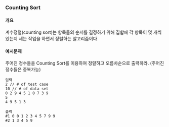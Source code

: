 ### Counting Sort

#### 개요
계수정렬(counting sort)는 항목들의 순서를 결정하기 위해 집합에 각 항목이 몇 개씩 있는지 세는 작업을 하면서 정렬하는 알고리즘이다



#### 예시문제
주어진 정수들을 Counting Sort를 이용하여 정렬하고 오름차순으로 출력하라. (주어진 정수들은 중복가능)
```
입력
2 // # of test case
10 // # of data set
0 2 9 4 5 1 0 7 3 9
5
4 9 5 1 3

```
```
출력
#1 0 0 1 2 3 4 5 7 9 9
#2 1 3 4 5 9
```